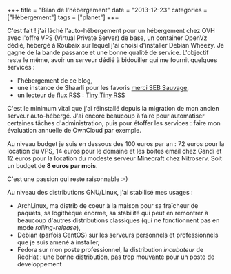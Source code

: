 +++
title = "Bilan de l'hébergement"
date = "2013-12-23"
categories = ["Hébergement"]
tags = ["planet"]
+++

C'est fait ! j'ai lâché l'auto-hébergement pour un hébergement chez OVH avec
l'offre VPS (Virtual Private Server) de base, un container OpenVz dédié,
hébergé à Roubaix sur lequel j'ai choisi d'installer Debian Wheezy. Je gagne de
la bande passante et une bonne qualité de service. L'objectif reste le même,
avoir un serveur dédié à bidouiller qui me fournit quelques services :

- l'hébergement de ce blog,
- une instance de Shaarli pour les favoris [merci SEB Sauvage](http://sebsauvage.net/wiki/doku.php?id=php:shaarli),
- un lecteur de flux RSS : [Tiny Tiny RSS](http://tt-rss.org)

C'est le minimum vital que j'ai réinstallé depuis la migration de mon ancien
serveur auto-hébergé. J'ai encore beaucoup à faire pour automatiser certaines
tâches d'administration, puis pour étoffer les services : faire mon évaluation
annuelle de OwnCloud par exemple. 

Au niveau budget je suis en dessous des 100 euros par an : 72 euros pour la
location du VPS, 14 euros pour le domaine et les boites email chez Gandi et 12
euros pour la location du modeste serveur Minecraft chez Nitroserv. Soit un
budget de **8 euros par mois**.

C'est une passion qui reste raisonnable :-)

Au niveau des distributions GNU/Linux, j'ai stabilisé mes usages :

- ArchLinux, ma distrib de coeur à la maison pour sa fraîcheur de paquets, sa
  logithèque énorme, sa stabilité qui peut en remontrer à beaucoup d'autres
  distributions classiques (qui ne fonctionnent pas en mode *rolling-release*),
- Debian (parfois CentOS) sur les serveurs personnels et professionnels que je
  suis amené à installer,
- Fedora sur mon poste professionnel, la distribution *incubateur* de RedHat :
  une bonne distribution, pas trop mouvante pour un poste de développement 

